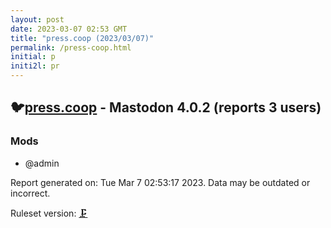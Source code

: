```yaml
---
layout: post
date: 2023-03-07 02:53 GMT
title: "press.coop (2023/03/07)"
permalink: /press-coop.html
initial: p
initi2l: pr
---
```


## 🐦[press.coop](https://press.coop) - Mastodon 4.0.2 (reports 3 users)

### Mods
 * @admin

Report generated on: Tue Mar  7 02:53:17 2023. Data may be outdated or incorrect.

Ruleset version: [🗜](/version-clamp)

